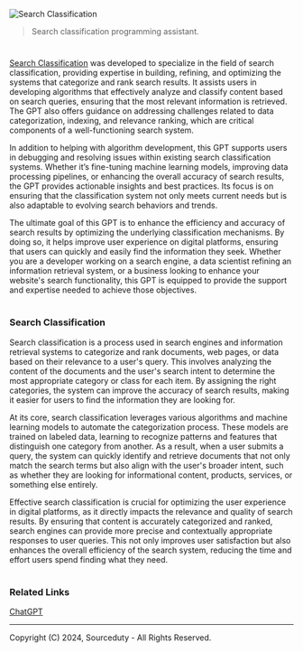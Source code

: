 ![Search Classification](https://github.com/user-attachments/assets/97c5e466-75a0-498b-8c8d-2f63c0036df9)

> Search classification programming assistant.

#

[Search Classification](https://chatgpt.com/g/g-FzeAUvRba-search-classification) was developed to specialize in the field of search classification, providing expertise in building, refining, and optimizing the systems that categorize and rank search results. It assists users in developing algorithms that effectively analyze and classify content based on search queries, ensuring that the most relevant information is retrieved. The GPT also offers guidance on addressing challenges related to data categorization, indexing, and relevance ranking, which are critical components of a well-functioning search system.

In addition to helping with algorithm development, this GPT supports users in debugging and resolving issues within existing search classification systems. Whether it’s fine-tuning machine learning models, improving data processing pipelines, or enhancing the overall accuracy of search results, the GPT provides actionable insights and best practices. Its focus is on ensuring that the classification system not only meets current needs but is also adaptable to evolving search behaviors and trends.

The ultimate goal of this GPT is to enhance the efficiency and accuracy of search results by optimizing the underlying classification mechanisms. By doing so, it helps improve user experience on digital platforms, ensuring that users can quickly and easily find the information they seek. Whether you are a developer working on a search engine, a data scientist refining an information retrieval system, or a business looking to enhance your website's search functionality, this GPT is equipped to provide the support and expertise needed to achieve those objectives.


#
### Search Classification

Search classification is a process used in search engines and information retrieval systems to categorize and rank documents, web pages, or data based on their relevance to a user's query. This involves analyzing the content of the documents and the user's search intent to determine the most appropriate category or class for each item. By assigning the right categories, the system can improve the accuracy of search results, making it easier for users to find the information they are looking for.

At its core, search classification leverages various algorithms and machine learning models to automate the categorization process. These models are trained on labeled data, learning to recognize patterns and features that distinguish one category from another. As a result, when a user submits a query, the system can quickly identify and retrieve documents that not only match the search terms but also align with the user's broader intent, such as whether they are looking for informational content, products, services, or something else entirely.

Effective search classification is crucial for optimizing the user experience in digital platforms, as it directly impacts the relevance and quality of search results. By ensuring that content is accurately categorized and ranked, search engines can provide more precise and contextually appropriate responses to user queries. This not only improves user satisfaction but also enhances the overall efficiency of the search system, reducing the time and effort users spend finding what they need.

#
### Related Links

[ChatGPT](https://github.com/sourceduty/ChatGPT)

***
Copyright (C) 2024, Sourceduty - All Rights Reserved.
